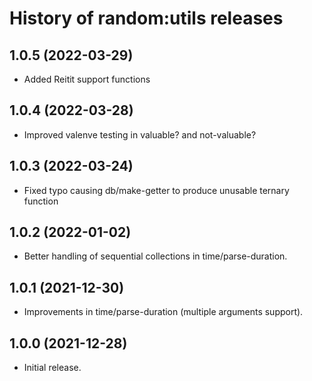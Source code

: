 # History of random:utils releases

## 1.0.5 (2022-03-29)

- Added Reitit support functions

## 1.0.4 (2022-03-28)

- Improved valenve testing in valuable? and not-valuable?

## 1.0.3 (2022-03-24)

- Fixed typo causing db/make-getter to produce unusable ternary function

## 1.0.2 (2022-01-02)

- Better handling of sequential collections in time/parse-duration.

## 1.0.1 (2021-12-30)

- Improvements in time/parse-duration (multiple arguments support).

## 1.0.0 (2021-12-28)

- Initial release.


